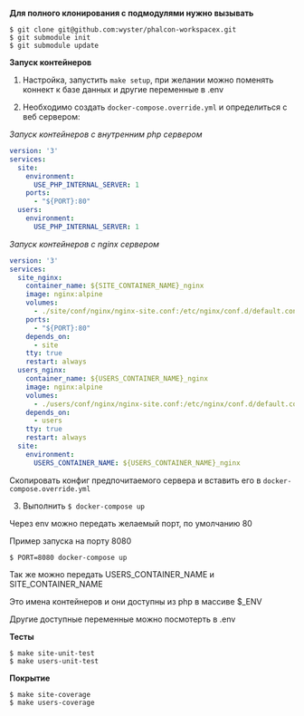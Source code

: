 **Для полного клонирования с подмодулями нужно вызывать**

```
$ git clone git@github.com:wyster/phalcon-workspacex.git
$ git submodule init
$ git submodule update
```

**Запуск контейнеров**

1. Настройка, запустить `make setup`, при желании можно поменять коннект к базе данных и другие переменные в .env

2. Необходимо создать `docker-compose.override.yml` и определиться с веб сервером:

_Запуск контейнеров с внутренним php сервером_

```yaml
version: '3'
services:
  site:
    environment:
      USE_PHP_INTERNAL_SERVER: 1
    ports:
      - "${PORT}:80"
  users:
    environment:
      USE_PHP_INTERNAL_SERVER: 1
```

_Запуск контейнеров с nginx сервером_

```yaml
version: '3'
services:
  site_nginx:
    container_name: ${SITE_CONTAINER_NAME}_nginx
    image: nginx:alpine
    volumes:
      - ./site/conf/nginx/nginx-site.conf:/etc/nginx/conf.d/default.conf
    ports:
      - "${PORT}:80"
    depends_on:
      - site
    tty: true
    restart: always
  users_nginx:
    container_name: ${USERS_CONTAINER_NAME}_nginx
    image: nginx:alpine
    volumes:
      - ./users/conf/nginx/nginx-site.conf:/etc/nginx/conf.d/default.conf
    depends_on:
      - users
    tty: true
    restart: always
  site:
    environment:
      USERS_CONTAINER_NAME: ${USERS_CONTAINER_NAME}_nginx
```

Скопировать конфиг предпочитаемого сервера и вставить его в `docker-compose.override.yml`

3. Выполнить `$ docker-compose up`

Через env можно передать желаемый порт, по умолчанию 80

Пример запуска на порту 8080

`$ PORT=8080 docker-compose up`

Так же можно передать USERS_CONTAINER_NAME и SITE_CONTAINER_NAME
 
Это имена контейнеров и они доступны из php в массиве $_ENV

Другие доступные переменные можно посмотерть в .env

**Тесты**

```
$ make site-unit-test
$ make users-unit-test
```


**Покрытие**

```
$ make site-coverage
$ make users-coverage
```

